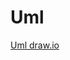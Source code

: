 # Uml
[Uml draw.io](https://app.diagrams.net/#G1vG-BxQqQrq8xAWbBH3shPWYm4pHSGnC_#%7B%22pageId%22%3A%227HcRjxXysUfsdl6WSF-v%22%7D)



